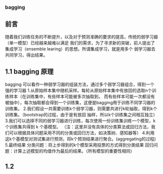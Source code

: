 ###                               bagging

## 前言

随着我们训练任务的不断提升，以及对于预测准确的要求的提高，传统的弱学习器（单一模型）已经越来越难以满足
我们的需求，为了寻求新的突破，前人提出了集成学习（ensemble learing）的思想。所谓集成学习，就是用多个
弱学习器去共同学习，得出结果。
## 1.1 bagging 原理

<n> bagging 可以看作一种弱学习器的组装方法，通过多个弱学习器组合，得到一个强的学习器
1.从原始样本集中随机采样。每轮从原始样本集中有放回的选取n个训练样本（在训练集中，有些样本可能被多次抽取到，
  而有些样本可能一次都没有被抽中），每次抽取都会得到一个训练集，这便是bagging用于训练不同学习器的训练集。
2.我们假设一共需要训练k个弱学习器，则需要共进行k轮抽取，得到k个训练集。（bootstrap的过程，由于是有放回
  抽样，所以k个训练集之间相互独立）
3.我们可以选择不同的弱学习器进行训练，每次使用一份训练集训练一个模型，k 个训练集共得到 k 个基模型。
（注：这里并没有具体的分类算法或回归方法，我们可以根据具体问题采用不同的分类或回归方法，如决策树、感知器等）
4.利用这k个基模型对测试集进行预测，将k个预测结果进行聚合。(aggregating的过程)
5.最终结果
  分类问题：将上步得到的k个模型采用投票的方式得到分类结果
  回归问题：计算上述模型的均值作为最后的结果。（所有模型的重要性相同）

##  1.2
